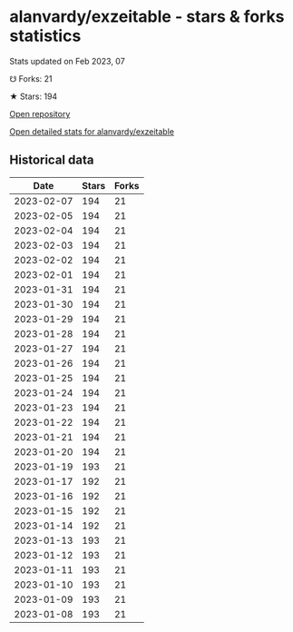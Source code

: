 # alanvardy/exzeitable - stars & forks statistics

Stats updated on Feb 2023, 07

☋ Forks: 21

★ Stars: 194

[Open repository](https://github.com/alanvardy/exzeitable)

[Open detailed stats for alanvardy/exzeitable](https://reviewgithub.com/rep/alanvardy/exzeitable)

## Historical data
| Date | Stars | Forks |
|------|-------|-------|
| 2023-02-07 | 194 | 21 | 
| 2023-02-05 | 194 | 21 | 
| 2023-02-04 | 194 | 21 | 
| 2023-02-03 | 194 | 21 | 
| 2023-02-02 | 194 | 21 | 
| 2023-02-01 | 194 | 21 | 
| 2023-01-31 | 194 | 21 | 
| 2023-01-30 | 194 | 21 | 
| 2023-01-29 | 194 | 21 | 
| 2023-01-28 | 194 | 21 | 
| 2023-01-27 | 194 | 21 | 
| 2023-01-26 | 194 | 21 | 
| 2023-01-25 | 194 | 21 | 
| 2023-01-24 | 194 | 21 | 
| 2023-01-23 | 194 | 21 | 
| 2023-01-22 | 194 | 21 | 
| 2023-01-21 | 194 | 21 | 
| 2023-01-20 | 194 | 21 | 
| 2023-01-19 | 193 | 21 | 
| 2023-01-17 | 192 | 21 | 
| 2023-01-16 | 192 | 21 | 
| 2023-01-15 | 192 | 21 | 
| 2023-01-14 | 192 | 21 | 
| 2023-01-13 | 193 | 21 | 
| 2023-01-12 | 193 | 21 | 
| 2023-01-11 | 193 | 21 | 
| 2023-01-10 | 193 | 21 | 
| 2023-01-09 | 193 | 21 | 
| 2023-01-08 | 193 | 21 | 

